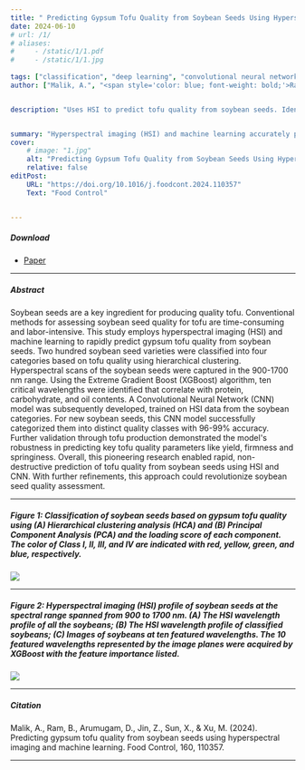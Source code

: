 ```yaml
---
title: " Predicting Gypsum Tofu Quality from Soybean Seeds Using Hyperspectral Imaging and Machine Learning." 
date: 2024-06-10
# url: /1/
# aliases: 
#     - /static/1/1.pdf
#     - /static/1/1.jpg
   
tags: ["classification", "deep learning", "convolutional neural networks", "artificial intelligence"]
author: ["Malik, A.", "<span style='color: blue; font-weight: bold;'>Ram, B.G.</span>", "Arumugam, D.", "Jin, Z.", "Sun, X."]


description: "Uses HSI to predict tofu quality from soybean seeds. Identifies key wavelengths linked to protein, carbs, and oil. XGBoost model accurately classifies seeds into quality categories, revolutionizing tofu production efficiency."


summary: "Hyperspectral imaging (HSI) and machine learning accurately predict gypsum tofu quality from soybean seeds. A new Yield and Texture Trade-off Theory was proposed. XGBoost outperformed other models, achieving 96-99% accuracy in classifying soybean seeds based on tofu quality."
cover:
    # image: "1.jpg"
    alt: "Predicting Gypsum Tofu Quality from Soybean Seeds Using Hyperspectral Imaging and Machine Learning"
    relative: false
editPost:
    URL: "https://doi.org/10.1016/j.foodcont.2024.110357"
    Text: "Food Control"


---
```


##### Download

+ [Paper](p4.pdf)




---

##### Abstract

Soybean seeds are a key ingredient for producing quality tofu. Conventional methods
for assessing soybean seed quality for tofu are time-consuming and labor-intensive.
This study employs hyperspectral imaging (HSI) and machine learning to rapidly
predict gypsum tofu quality from soybean seeds. Two hundred soybean seed varieties
were classified into four categories based on tofu quality using hierarchical clustering.
Hyperspectral scans of the soybean seeds were captured in the 900-1700 nm range.
Using the Extreme Gradient Boost (XGBoost) algorithm, ten critical wavelengths were
identified that correlate with protein, carbohydrate, and oil contents. A Convolutional
Neural Network (CNN) model was subsequently developed, trained on HSI data from
the soybean categories. For new soybean seeds, this CNN model successfully
categorized them into distinct quality classes with 96-99% accuracy. Further validation
through tofu production demonstrated the model's robustness in predicting key tofu
quality parameters like yield, firmness and springiness. Overall, this pioneering
research enabled rapid, non-destructive prediction of tofu quality from soybean seeds
using HSI and CNN. With further refinements, this approach could revolutionize
soybean seed quality assessment.

---

##### Figure 1: Classification of soybean seeds based on gypsum tofu quality using (A) Hierarchical clustering analysis (HCA) and (B) Principal Component Analysis (PCA) and the loading score of each component. The color of Class I, II, III, and IV are indicated with red, yellow, green, and blue, respectively.

![](p4_scatterplot.jpg)

---

##### Figure 2: Hyperspectral imaging (HSI) profile of soybean seeds at the spectral range spanned from 900 to 1700 nm. (A) The HSI wavelength profile of all the soybeans; (B) The HSI wavelength profile of classified soybeans; (C) Images of soybeans at ten featured wavelengths. The 10 featured wavelengths represented by the image planes were acquired by XGBoost with the feature importance listed.

![](p4_lineplot.jpg)

---


##### Citation

Malik, A., Ram, B., Arumugam, D., Jin, Z., Sun, X., & Xu, M. (2024). Predicting gypsum tofu quality from soybean seeds using hyperspectral imaging and machine learning. Food Control, 160, 110357.

---

<!-- ##### Related material

+ [Presentation slides](pp1.pdf) -->


